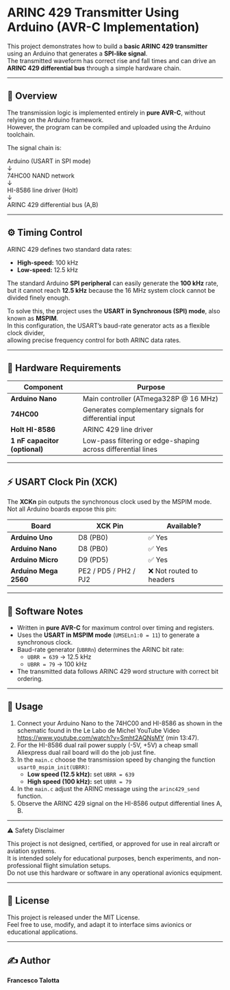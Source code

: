 # ARINC 429 Transmitter Using Arduino (AVR-C Implementation)

This project demonstrates how to build a **basic ARINC 429 transmitter** using an Arduino that generates a **SPI-like signal**.  
The transmitted waveform has correct rise and fall times and can drive an **ARINC 429 differential bus** through a simple hardware chain.

---

## 🧩 Overview

The transmission logic is implemented entirely in **pure AVR-C**, without relying on the Arduino framework.  
However, the program can be compiled and uploaded using the Arduino toolchain.

The signal chain is:

Arduino (USART in SPI mode)  
↓  
74HC00 NAND network  
↓   
HI-8586 line driver (Holt)   
↓   
ARINC 429 differential bus (A,B)


---

## ⚙️ Timing Control

ARINC 429 defines two standard data rates:
- **High-speed:** 100 kHz  
- **Low-speed:** 12.5 kHz  

The standard Arduino **SPI peripheral** can easily generate the **100 kHz** rate,  
but it cannot reach **12.5 kHz** because the 16 MHz system clock cannot be divided finely enough.

To solve this, the project uses the **USART in Synchronous (SPI) mode**, also known as **MSPIM**.  
In this configuration, the USART’s baud-rate generator acts as a flexible clock divider,  
allowing precise frequency control for both ARINC data rates.

---

## 🧰 Hardware Requirements

| Component | Purpose |
|------------|----------|
| **Arduino Nano** | Main controller (ATmega328P @ 16 MHz) |
| **74HC00** | Generates complementary signals for differential input |
| **Holt HI-8586** | ARINC 429 line driver |
| **1 nF capacitor (optional)** | Low-pass filtering or edge-shaping across differential lines |

---

## ⚡ USART Clock Pin (XCK)

The **XCKn** pin outputs the synchronous clock used by the MSPIM mode.  
Not all Arduino boards expose this pin:

| Board | XCK Pin | Available? |
|--------|----------|------------|
| **Arduino Uno** | D8 (PB0) | ✅ Yes |
| **Arduino Nano** | D8 (PB0) | ✅ Yes |
| **Arduino Micro** | D9 (PD5) | ✅ Yes |
| **Arduino Mega 2560** | PE2 / PD5 / PH2 / PJ2 | ❌ Not routed to headers |

---

## 🧠 Software Notes

- Written in **pure AVR-C** for maximum control over timing and registers.
- Uses the **USART in MSPIM mode** (`UMSELn1:0 = 11`) to generate a synchronous clock.
- Baud-rate generator (`UBRRn`) determines the ARINC bit rate:
  - `UBRR = 639` → 12.5 kHz
  - `UBRR = 79`  → 100 kHz
- The transmitted data follows ARINC 429 word structure with correct bit ordering.

---

## 🧪 Usage

1. Connect your Arduino Nano to the 74HC00 and HI-8586 as shown in the schematic found in the Le Labo de Michel YouTube Video https://www.youtube.com/watch?v=Smht2AQNsMY (min 13:47). 
2. For the HI-8586 dual rail power supply (-5V, +5V) a cheap small Aliexpress dual rail board will do the job just fine.  
3. In the `main.c` choose the transmission speed by changing the function `usart0_mspim_init(UBRR)`:
   - **Low speed (12.5 kHz):** set `UBRR = 639`
   - **High speed (100 kHz):** set `UBRR = 79`
4. In the `main.c` adjust the ARINC message using the `arinc429_send` function.
5. Observe the ARINC 429 signal on the HI-8586 output differential lines A, B.

---

⚠️ Safety Disclaimer   

This project is not designed, certified, or approved for use in real aircraft or aviation systems.    
It is intended solely for educational purposes, bench experiments, and non-professional flight simulation setups.    
Do not use this hardware or software in any operational avionics equipment.   

---

## 📄 License
This project is released under the MIT License.  
Feel free to use, modify, and adapt it to interface sims avionics or educational applications. 

---

## ✍️ Author
**Francesco Talotta** 
